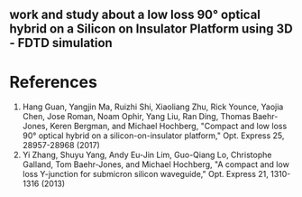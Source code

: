 ## work and study about a low loss 90° optical hybrid on a Silicon on Insulator Platform using 3D - FDTD simulation
# References
1. Hang Guan, Yangjin Ma, Ruizhi Shi, Xiaoliang Zhu, Rick Younce, Yaojia Chen, Jose Roman, Noam Ophir, Yang Liu, Ran Ding, Thomas Baehr-Jones, Keren Bergman, and Michael Hochberg, "Compact and low loss 90° optical hybrid on a silicon-on-insulator platform," Opt. Express 25, 28957-28968 (2017) 
2. Yi Zhang, Shuyu Yang, Andy Eu-Jin Lim, Guo-Qiang Lo, Christophe Galland, Tom Baehr-Jones, and Michael Hochberg, "A compact and low loss Y-junction for submicron silicon waveguide," Opt. Express 21, 1310-1316 (2013) 

